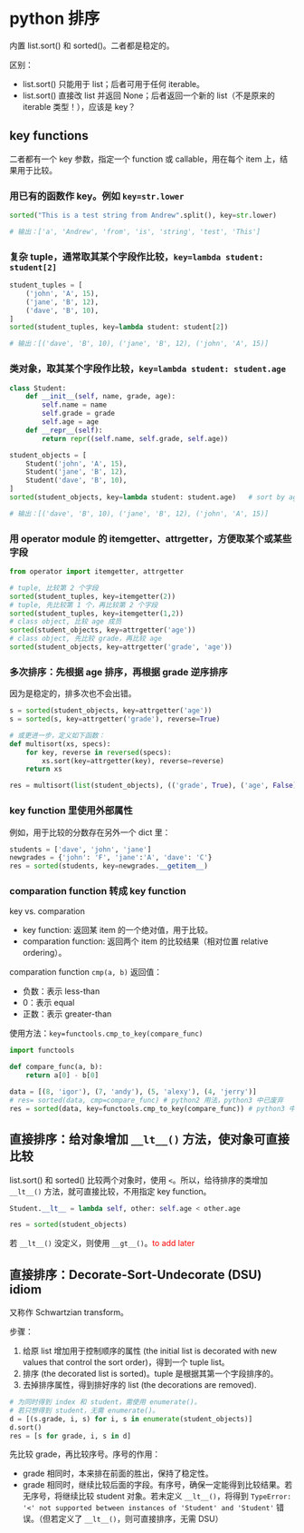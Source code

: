 # python 排序

内置 list.sort() 和 sorted()。二者都是稳定的。

区别：
* list.sort() 只能用于 list；后者可用于任何 iterable。
* list.sort() 直接改 list 并返回 None；后者返回一个新的 list（不是原来的 iterable 类型！），应该是 key？

## key functions

二者都有一个 key 参数，指定一个 function 或 callable，用在每个 item 上，结果用于比较。

### 用已有的函数作 key。例如 `key=str.lower`

```python
sorted("This is a test string from Andrew".split(), key=str.lower)

# 输出：['a', 'Andrew', 'from', 'is', 'string', 'test', 'This']
```

### 复杂 tuple，通常取其某个字段作比较，`key=lambda student: student[2]`

```python
student_tuples = [
    ('john', 'A', 15),
    ('jane', 'B', 12),
    ('dave', 'B', 10),
]
sorted(student_tuples, key=lambda student: student[2])

# 输出：[('dave', 'B', 10), ('jane', 'B', 12), ('john', 'A', 15)]
```

### 类对象，取其某个字段作比较，`key=lambda student: student.age`

```python
class Student:
    def __init__(self, name, grade, age):
        self.name = name
        self.grade = grade
        self.age = age
    def __repr__(self):
        return repr((self.name, self.grade, self.age))

student_objects = [
    Student('john', 'A', 15),
    Student('jane', 'B', 12),
    Student('dave', 'B', 10),
]
sorted(student_objects, key=lambda student: student.age)   # sort by age

# 输出：[('dave', 'B', 10), ('jane', 'B', 12), ('john', 'A', 15)]
```

### 用 operator module 的 itemgetter、attrgetter，方便取某个或某些字段

```python
from operator import itemgetter, attrgetter

# tuple, 比较第 2 个字段
sorted(student_tuples, key=itemgetter(2))
# tuple, 先比较第 1 个，再比较第 2 个字段
sorted(student_tuples, key=itemgetter(1,2))
# class object, 比较 age 成员
sorted(student_objects, key=attrgetter('age'))
# class object, 先比较 grade，再比较 age
sorted(student_objects, key=attrgetter('grade', 'age'))
```

### 多次排序：先根据 age 排序，再根据 grade 逆序排序

因为是稳定的，排多次也不会出错。

```python
s = sorted(student_objects, key=attrgetter('age'))
s = sorted(s, key=attrgetter('grade'), reverse=True) 

# 或更进一步，定义如下函数：
def multisort(xs, specs):
    for key, reverse in reversed(specs):
        xs.sort(key=attrgetter(key), reverse=reverse)
    return xs

res = multisort(list(student_objects), (('grade', True), ('age', False)))
```

### key function 里使用外部属性

例如，用于比较的分数存在另外一个 dict 里：

```python
students = ['dave', 'john', 'jane']
newgrades = {'john': 'F', 'jane':'A', 'dave': 'C'}
res = sorted(students, key=newgrades.__getitem__)
```

### comparation function 转成 key function

key vs. comparation
* key function: 返回某 item 的一个绝对值，用于比较。
* comparation function: 返回两个 item 的比较结果（相对位置 relative ordering）。

comparation function `cmp(a, b)` 返回值：
* 负数：表示 less-than
* 0：表示 equal
* 正数：表示 greater-than

使用方法：`key=functools.cmp_to_key(compare_func)`

```python
import functools

def compare_func(a, b):
    return a[0] - b[0]

data = [(8, 'igor'), (7, 'andy'), (5, 'alexy'), (4, 'jerry')]
# res= sorted(data, cmp=compare_func) # python2 用法，python3 中已废弃
res = sorted(data, key=functools.cmp_to_key(compare_func)) # python3 中正确用法
```

## 直接排序：给对象增加 `__lt__()` 方法，使对象可直接比较

list.sort() 和 sorted() 比较两个对象时，使用 `<`。所以，给待排序的类增加 `__lt__()` 方法，就可直接比较，不用指定 key function。

```python
Student.__lt__ = lambda self, other: self.age < other.age

res = sorted(student_objects)
```

若 `__lt__()` 没定义，则使用 `__gt__()`。<font color="red">to add later</font>

## 直接排序：Decorate-Sort-Undecorate (DSU) idiom

又称作 Schwartzian transform。

步骤：
1. 给原 list 增加用于控制顺序的属性 (the initial list is decorated with new values that control the sort order)，得到一个 tuple list。
2. 排序 (the decorated list is sorted)。tuple 是根据其第一个字段排序的。
3. 去掉排序属性，得到排好序的 list (the decorations are removed).

```python
# 为同时得到 index 和 student，需使用 enumerate()。
# 若只想得到 student，无需 enumerate()。
d = [(s.grade, i, s) for i, s in enumerate(student_objects)]
d.sort()
res = [s for grade, i, s in d]
```

先比较 grade，再比较序号。序号的作用：
* grade 相同时，本来排在前面的胜出，保持了稳定性。
* grade 相同时，继续比较后面的字段。有序号，确保一定能得到比较结果。若无序号，将继续比较 student 对象。若未定义 `__lt__()`，将得到 `TypeError: '<' not supported between instances of 'Student' and 'Student'` 错误。（但若定义了 `__lt__()`，则可直接排序，无需 DSU）

